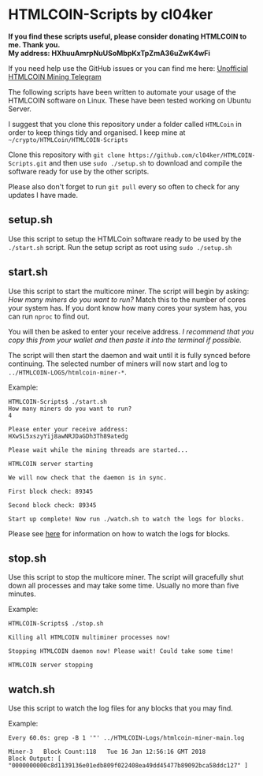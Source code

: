 # HTMLCOIN-Scripts by cl04ker

**If you find these scripts useful, please consider donating HTMLCOIN to me. Thank you.  
My address: HXhuuAmrpNuUSoMbpKxTpZmA36uZwK4wFi**

If you need help use the GitHub issues or you can find me here: [Unofficial HTMLCOIN Mining Telegram](https://t.me/joinchat/GE3Ziw0pCU5lFZvoACOJwg)

The following scripts have been written to automate your usage of the HTMLCOIN software on Linux. These have been tested working on Ubuntu Server.

I suggest that you clone this repository under a folder called ```HTMLCoin``` in order to keep things tidy and organised. I keep mine at ```~/crypto/HTMLCoin/HTMLCOIN-Scripts```

Clone this repository with ```git clone https://github.com/cl04ker/HTMLCOIN-Scripts.git``` and then use ```sudo ./setup.sh``` to download and compile the software ready for use by the other scripts.

Please also don't forget to run ```git pull``` every so often to check for any updates I have made.

## setup.sh
Use this script to setup the HTMLCoin software ready to be used by the ```./start.sh``` script. Run the setup script as root using ```sudo ./setup.sh```

## start.sh
Use this script to start the multicore miner. The script will begin by asking: *How many miners do you want to run?* Match this to the number of cores your system has. If you dont know how many cores your system has, you can run ```nproc``` to find out.

You will then be asked to enter your receive address. *I recommend that you copy this from your wallet and then paste it into the terminal if possible.*

The script will then start the daemon and wait until it is fully synced before continuing. The selected number of miners will now start and log to ```../HTMLCOIN-LOGS/htmlcoin-miner-*```.

Example:
~~~
HTMLCOIN-Scripts$ ./start.sh
How many miners do you want to run?
4

Please enter your receive address:
HXwSL5xszyYij8awNRJDaGDh3Th89atedg

Please wait while the mining threads are started...

HTMLCOIN server starting

We will now check that the daemon is in sync.

First block check: 89345

Second block check: 89345

Start up complete! Now run ./watch.sh to watch the logs for blocks.
~~~

Please see [here](#watch) for information on how to watch the logs for blocks.


## stop.sh

Use this script to stop the multicore miner. The script will gracefully shut down all processes and may take some time. Usually no more than five minutes.

Example:
~~~
HTMLCOIN-Scripts$ ./stop.sh

Killing all HTMLCOIN multiminer processes now!

Stopping HTMLCOIN daemon now! Please wait! Could take some time!

HTMLCOIN server stopping
~~~


## watch.sh <a name="watch"></a>

Use this script to watch the log files for any blocks that you may find.

Example:
~~~
Every 60.0s: grep -B 1 '"' ../HTMLCOIN-Logs/htmlcoin-miner-main.log

Miner-3   Block Count:118   Tue 16 Jan 12:56:16 GMT 2018
Block Output: [   "0000000000c8d1139136e01edb809f022408ea49dd45477b89092bca58ddc127" ]
~~~
